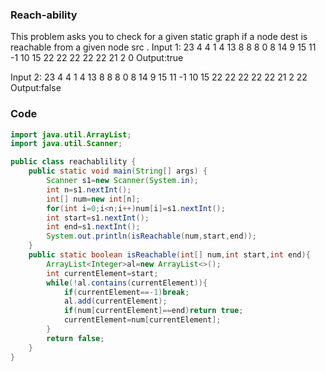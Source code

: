### Reach-ability 
This problem asks you to check for a given static graph if a node dest is
reachable from a given node src .
Input 1:
23
4 4 1 4 13 8 8 8 0 8 14 9 15 11 -1 10 15 22 22 22 22 22 21
2
0
Output:true  

Input 2:
23
4 4 1 4 13 8 8 8 0 8 14 9 15 11 -1 10 15 22 22 22 22 22 21
2
22
Output:false
### Code 
```java
import java.util.ArrayList;
import java.util.Scanner;

public class reachablility {
    public static void main(String[] args) {
        Scanner s1=new Scanner(System.in);
        int n=s1.nextInt();
        int[] num=new int[n];
        for(int i=0;i<n;i++)num[i]=s1.nextInt();
        int start=s1.nextInt();
        int end=s1.nextInt();
        System.out.println(isReachable(num,start,end));
    }
    public static boolean isReachable(int[] num,int start,int end){
        ArrayList<Integer>al=new ArrayList<>();
        int currentElement=start;
        while(!al.contains(currentElement)){
            if(currentElement==-1)break;
            al.add(currentElement);
            if(num[currentElement]==end)return true;
            currentElement=num[currentElement];
        }
        return false;
    }
}

```

